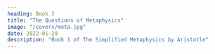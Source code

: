 ```yaml
---
heading: Book 3
title: "The Questions of Metaphysics"
image: "/covers/meta.jpg"
date: 2022-01-29
description: "Book 1 of The Simplified Metaphysics by Aristotle"
---
```

